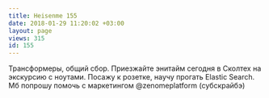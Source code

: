 ```yaml
---
title: Heisenme 155
date: 2018-01-29 11:20:02 +03:00
layout: page
views: 315
id: 155
---
```


Трансформеры, общий сбор. Приезжайте энитайм сегодня в Сколтех на экскурсию с ноутами. Посажу к розетке, научу прогать Elastic Search. Мб попрошу помочь с маркетингом @zenomeplatform (субскрайбэ)


